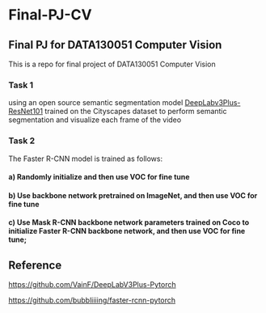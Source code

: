 # Final-PJ-CV

## Final PJ for DATA130051 Computer Vision

This is a repo for final project of DATA130051 Computer Vision
### Task 1
using an open source semantic segmentation model [DeepLabv3Plus-ResNet101](https://github.com/VainF/DeepLabV3Plus-Pytorch) trained on the Cityscapes dataset to perform semantic segmentation and visualize each frame of the video

### Task 2
The Faster R-CNN model is trained as follows: 
#### a) Randomly initialize and then use VOC for fine tune
#### b) Use backbone network pretrained on ImageNet, and then use VOC for fine tune
#### c) Use Mask R-CNN backbone network parameters trained on Coco to initialize Faster R-CNN backbone network, and then use VOC for fine tune;

## Reference
https://github.com/VainF/DeepLabV3Plus-Pytorch

https://github.com/bubbliiiing/faster-rcnn-pytorch
